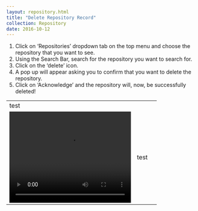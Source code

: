 ```yaml
---
layout: repository.html
title: "Delete Repository Record"
collection: Repository
date: 2016-10-12
---
```


1.	Click on ‘Repositories’ dropdown tab on the top menu and choose the repository that you want to see.
2.	Using the Search Bar, search for the repository you want to search for.
3.	Click on the ‘delete’ icon.
4.	A pop up will appear asking you to confirm that you want to delete the repository.
5.	Click on ‘Acknowledge’ and the repository will, now, be successfully deleted!

||||
|---|---|---|
|test|
<video width="320" height="240" controls><source src="/assets/video/How_to_Delete_a_Repository_Record.mp4" type="video/mp4">Your browser does not support the video tag.</video>|test|
